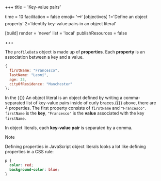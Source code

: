 +++
title = 'Key-value pairs'

time = 10
facilitation = false
emoji= '🗝️'
[objectives]
    1='Define an object property'
    2='Identify key-value pairs in an object literal'

[build]
  render = 'never'
  list = 'local'
  publishResources = false

+++

The `profileData` object is made up of **properties**.
Each **property** is an association between a key and a value.

```js
{
  firstName: "Francesco",
  lastName: "Leoni",
  age: 33,
  cityOfResidence: "Manchester"
};
```

In the {{<tooltip title="object literal">}} An object literal is an object defined by writing a comma-separated list of key-value pairs inside of curly braces.{{</tooltip>}} above, there are 4 properties. The first property consists of `firstName` and `"Francesco"`. `firstName` is the **key**, `"Francesco"` is the **value** associated with the key `firstName`.

In object literals, each **key-value pair** is separated by a comma.

> [!NOTE]
> Defining properties in JavaScript object literals looks a lot like defining properties in a CSS rule:
>
> ```css
> p {
>   color: red;
>   background-color: blue;
> }
> ```
